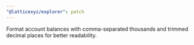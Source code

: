 ```yaml
---
"@latticexyz/explorer": patch
---
```


Format account balances with comma-separated thousands and trimmed decimal places for better readability.
